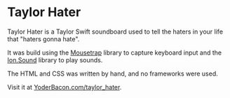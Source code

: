 # Taylor Hater

Taylor Hater is a Taylor Swift soundboard used to tell the haters in your life that "haters gonna hate".

It was build using the [Mousetrap](https://craig.is/killing/mice) library to capture keyboard input and the [Ion.Sound](http://ionden.com/a/plugins/ion.sound/en.html) library to play sounds.

The HTML and CSS was written by hand, and no frameworks were used.

Visit it at [YoderBacon.com/taylor_hater](www.yoderbacon.com/taylor_hater).
